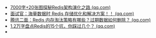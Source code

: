 * [7000字+20张图探秘Redis架构演化之路 (qq.com)](https://mp.weixin.qq.com/s/MNlWIMDDlDo3Jp2uD4siYw?poc_token=HOMXSGajPoO2vYaTQhTLsbDL1WtThSWTprgjdMnU)
* [面试官：海量数据时 Redis 存储优化和解决方案！！ (qq.com)](https://mp.weixin.qq.com/s/05n3AtrykOfAEYkOJPzuqQ)
* [腾讯二面：Redis 内存淘汰策略有哪些？过期数据如何删除？ (qq.com)](https://mp.weixin.qq.com/s/A4mGgq9bYT7mn4T4_SoXsg)
* [1.2万字盘点Redis的15个坑，你踩过几个？ (qq.com)](https://mp.weixin.qq.com/s/vB8l2HFim6WvxcyYrpBPqA)
* 